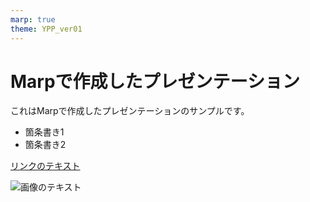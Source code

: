 ```yaml
---
marp: true
theme: YPP_ver01
---
```


# Marpで作成したプレゼンテーション

これはMarpで作成したプレゼンテーションのサンプルです。

- 箇条書き1
- 箇条書き2

[リンクのテキスト](https://example.com)

![画像のテキスト](https://example.com/image.jpg)
